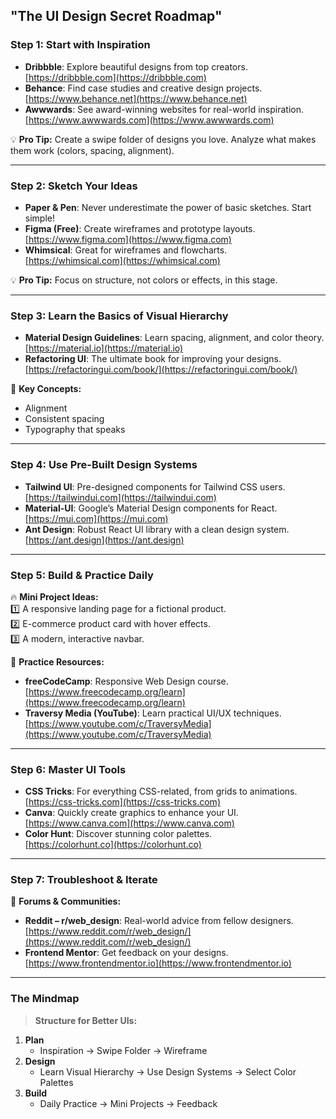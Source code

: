 
## **"The UI Design Secret Roadmap"**  

### **Step 1: Start with Inspiration**  
- **Dribbble**: Explore beautiful designs from top creators.  
  [https://dribbble.com](https://dribbble.com)  
- **Behance**: Find case studies and creative design projects.  
  [https://www.behance.net](https://www.behance.net)  
- **Awwwards**: See award-winning websites for real-world inspiration.  
  [https://www.awwwards.com](https://www.awwwards.com)  

💡 **Pro Tip:** Create a swipe folder of designs you love. Analyze what makes them work (colors, spacing, alignment).  

---

### **Step 2: Sketch Your Ideas**  
- **Paper & Pen**: Never underestimate the power of basic sketches. Start simple!  
- **Figma (Free)**: Create wireframes and prototype layouts.  
  [https://www.figma.com](https://www.figma.com)  
- **Whimsical**: Great for wireframes and flowcharts.  
  [https://whimsical.com](https://whimsical.com)  

💡 **Pro Tip:** Focus on structure, not colors or effects, in this stage.  

---

### **Step 3: Learn the Basics of Visual Hierarchy**  
- **Material Design Guidelines**: Learn spacing, alignment, and color theory.  
  [https://material.io](https://material.io)  
- **Refactoring UI**: The ultimate book for improving your designs.  
  [https://refactoringui.com/book/](https://refactoringui.com/book/)  

🎨 **Key Concepts:**  
- Alignment  
- Consistent spacing  
- Typography that speaks  

---

### **Step 4: Use Pre-Built Design Systems**  
- **Tailwind UI**: Pre-designed components for Tailwind CSS users.  
  [https://tailwindui.com](https://tailwindui.com)  
- **Material-UI**: Google’s Material Design components for React.  
  [https://mui.com](https://mui.com)  
- **Ant Design**: Robust React UI library with a clean design system.  
  [https://ant.design](https://ant.design)  

---

### **Step 5: Build & Practice Daily**  
🔥 **Mini Project Ideas:**  
1️⃣ A responsive landing page for a fictional product.  
2️⃣ E-commerce product card with hover effects.  
3️⃣ A modern, interactive navbar.  

🎥 **Practice Resources:**  
- **freeCodeCamp**: Responsive Web Design course.  
  [https://www.freecodecamp.org/learn](https://www.freecodecamp.org/learn)  
- **Traversy Media (YouTube)**: Learn practical UI/UX techniques.  
  [https://www.youtube.com/c/TraversyMedia](https://www.youtube.com/c/TraversyMedia)  

---

### **Step 6: Master UI Tools**  
- **CSS Tricks**: For everything CSS-related, from grids to animations.  
  [https://css-tricks.com](https://css-tricks.com)  
- **Canva**: Quickly create graphics to enhance your UI.  
  [https://www.canva.com](https://www.canva.com)  
- **Color Hunt**: Discover stunning color palettes.  
  [https://colorhunt.co](https://colorhunt.co)  

---

### **Step 7: Troubleshoot & Iterate**  
💬 **Forums & Communities:**  
- **Reddit – r/web_design**: Real-world advice from fellow designers.  
  [https://www.reddit.com/r/web_design/](https://www.reddit.com/r/web_design/)  
- **Frontend Mentor**: Get feedback on your designs.  
  [https://www.frontendmentor.io](https://www.frontendmentor.io)  

---

### **The Mindmap**  
> **Structure for Better UIs:**  
1. **Plan**  
   - Inspiration → Swipe Folder → Wireframe  
2. **Design**  
   - Learn Visual Hierarchy → Use Design Systems → Select Color Palettes  
3. **Build**  
   - Daily Practice → Mini Projects → Feedback  
